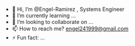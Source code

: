 - 👋 Hi, I’m @Engel-Ramirez , Systems Engineer 
- 🌱 I’m currently learning ...
- 💞️ I’m looking to collaborate on ...
- 📫 How to reach me? engel241999@gmail.com
- ⚡ Fun fact: ...

<!---
Engel-Ramirez/Engel-Ramirez is a ✨ special ✨ repository because its `README.md` (this file) appears on your GitHub profile.
You can click the Preview link to take a look at your changes.
--->
